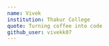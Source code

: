 ```yaml
---
name: Vivek
institution: Thakur College
quote: Turning coffee into code
github_user: vivekk07
---
```

